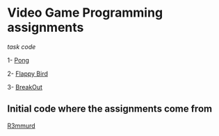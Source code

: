 # Video Game Programming assignments
_task code_

1- [Pong](https://github.com/DefFoxPy/VideoGameProgrammingAssignments/tree/main/pong)

2- [Flappy Bird](https://github.com/DefFoxPy/VideoGameProgrammingAssignments/tree/main/flappy_bird)

3- [BreakOut](https://github.com/DefFoxPy/VideoGameProgrammingAssignments/tree/main/breakout)

## Initial code where the assignments come from
[R3mmurd](https://github.com/R3mmurd/VideoGameProgramming)
